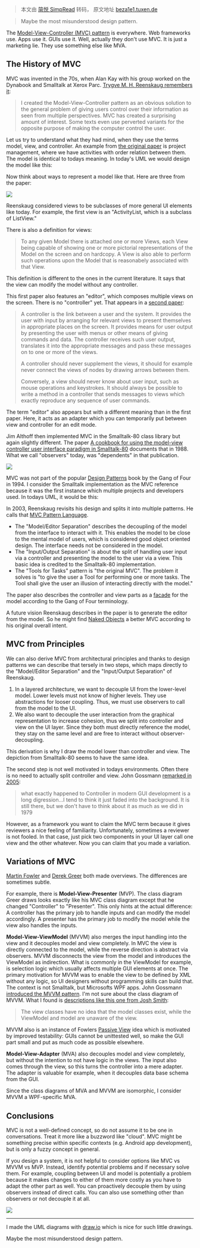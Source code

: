 > 本文由 [简悦 SimpRead](http://ksria.com/simpread/) 转码， 原文地址 [beza1e1.tuxen.de](http://beza1e1.tuxen.de/model_view_controller.html)

> Maybe the most misunderstood design pattern.

The [Model-View-Controller (MVC) pattern](https://en.wikipedia.org/wiki/Model%E2%80%93view%E2%80%93controller) is everywhere. Web frameworks use. Apps use it. GUIs use it. Well, actually they don't use MVC. It is just a marketing lie. They use something else like MVA.

The History of MVC
------------------

MVC was invented in the 70s, when Alan Kay with his group worked on the Dynabook and Smalltalk at Xerox Parc. [Trygve M. H. Reenskaug remembers it](http://heim.ifi.uio.no/~trygver/themes/mvc/mvc-index.html):

> I created the Model-View-Controller pattern as an obvious solution to the general problem of giving users control over their information as seen from multiple perspectives. MVC has created a surprising amount of interest. Some texts even use perverted variants for the opposite purpose of making the computer control the user.

Let us try to understand what they had mind, when they use the terms model, view, and controller. An example from [the original paper](http://heim.ifi.uio.no/~trygver/1979/mvc-1/1979-05-MVC.pdf) is project management, where we have activities with order relation between them. The model is identical to todays meaning. In today's UML we would design the model like this:

Now think about ways to represent a model like that. Here are three from the paper:

![](http://beza1e1.tuxen.de/img/three_views.png)

Reenskaug considered views to be subclasses of more general UI elements like today. For example, the first view is an "ActivityList, which is a subclass of ListView."

There is also a definition for views:

> To any given Model there is attached one or more Views, each View being capable of showing one or more pictorial representations of the Model on the screen and on hardcopy. A View is also able to perform such operations upon the Model that is reasonabely associated with that View.

This definition is different to the ones in the current literature. It says that the view can modify the model without any controller.

This first paper also features an "editor", which composes multiple views on the screen. There is no "controller" yet. That appears in a [second paper](http://heim.ifi.uio.no/~trygver/1979/mvc-2/1979-12-MVC.pdf):

> A controller is the link between a user and the system. It provides the user with input by arranging for relevant views to present themselves in appropriate places on the screen. It provides means for user output by presenting the user with menus or other means of giving commands and data. The controller receives such user output, translates it into the appropriate messages and pass these messages on to one or more of the views.
> 
> A controller should never supplement the views, it should for example never connect the views of nodes by drawing arrows between them.
> 
> Conversely, a view should never know about user input, such as mouse operations and keystrokes. It should always be possible to write a method in a controller that sends messages to views which exactly reproduce any sequence of user commands.

The term "editor" also appears but with a different meaning than in the first paper. Here, it acts as an adapter which you can temporarily put between view and controller for an edit mode.

Jim Althoff then implemented MVC in the Smalltalk-80 class library but again slightly different. The paper [A cookbook for using the model-view controller user interface paradigm in Smalltalk-80](http://dl.acm.org/citation.cfm?id=50757.50759) documents that in 1988. What we call "observers" today, was "dependents" in that publication.

![](http://beza1e1.tuxen.de/img/mvc_smalltalk.png)

MVC was not part of the popular [Design Patterns](https://en.wikipedia.org/wiki/Design_Patterns) book by the Gang of Four in 1994. I consider the Smalltalk implementation as the MVC reference because it was the first instance which multiple projects and developers used. In todays UML, it would be this:

In 2003, Reenskaug revisits his design and splits it into multiple patterns. He calls that [MVC Pattern Language](http://heim.ifi.uio.no/~trygver/2003/javazone-jaoo/MVC_pattern.pdf).

*   The "Model/Editor Separation" describes the decoupling of the model from the interface to interact with it. This enables the model to be close to the mental model of users, which is considered good object oriented design. The interface needs not be considered in the model.
*   The "Input/Output Separation" is about the split of handling user input via a controller and presenting the model to the user via a view. This basic idea is credited to the Smalltalk-80 implementation.
*   The "Tools for Tasks" pattern is "the original MVC". The problem it solves is "to give the user a Tool for performing one or more tasks. The Tool shall give the user an illusion of interacting directly with the model."

The paper also describes the controller and view parts as a [facade](https://en.wikipedia.org/wiki/Facade_pattern) for the model according to the Gang of Four terminology.

A future vision Reenskaug describes in the paper is to generate the editor from the model. So he might find [Naked Objects](https://en.wikipedia.org/wiki/Naked_objects) a better MVC according to his original overall intent.

MVC from Principles
-------------------

We can also derive MVC from architectural principles and thanks to design patterns we can describe that tersely in two steps, which maps directly to the "Model/Editor Separation" and the "Input/Output Separation" of Reenskaug.

1.  In a layered architecture, we want to decouple UI from the lower-level model. Lower levels must not know of higher levels. They use abstractions for looser coupling. Thus, we must use observers to call from the model to the UI.
2.  We also want to decouple the user interaction from the graphical representation to increase cohesion, thus we split into controller and view on the UI layer. Since they both must directly reference the model, they stay on the same level and are free to interact without observer-decoupling.

This derivation is why I draw the model lower than controller and view. The depiction from Smalltalk-80 seems to have the same idea.

The second step is not well motivated in todays environments. Often there is no need to actually split controller and view. John Gossmann [remarked in 2005](https://blogs.msdn.microsoft.com/johngossman/2005/10/08/introduction-to-modelviewviewmodel-pattern-for-building-wpf-apps/):

> what exactly happened to Controller in modern GUI development is a long digression...I tend to think it just faded into the background. It is still there, but we don't have to think about it as much as we did in 1979

However, as a framework you want to claim the MVC term because it gives reviewers a nice feeling of familiarity. Unfortunately, sometimes a reviewer is not fooled. In that case, just pick two components in your UI layer call one view and the other whatever. Now you can claim that you made a variation.

Variations of MVC
-----------------

[Martin Fowler](https://www.martinfowler.com/eaaDev/uiArchs.html) and [Derek Greer](http://aspiringcraftsman.com/2007/08/25/interactive-application-architecture/) both made overviews. The differences are sometimes subtle.

For example, there is **Model-View-Presenter** (MVP). The class diagram Greer draws looks exactly like his MVC class diagram except that he changed "Controller" to "Presenter". This only hints at the actual difference: A controller has the primary job to handle inputs and can modify the model accordingly. A presenter has the primary job to modify the model while the view also handles the inputs.

**Model-View-ViewModel** (MVVM) also merges the input handling into the view and it decouples model and view completely. In MVC the view is directly connected to the model, while the reverse direction is abstract via observers. MVVM disconnects the view from the model and introduces the ViewModel as indirection. What is commonly in the ViewModel for example, is selection logic which usually affects multiple GUI elements at once. The primary motivation for MVVM was to enable the view to be defined by XML without any logic, so UI designers without programming skills can build that. The context is not Smalltalk, but Microsofts WPF apps. John Gossmann [introduced the MVVM pattern](https://blogs.msdn.microsoft.com/johngossman/2005/10/08/introduction-to-modelviewviewmodel-pattern-for-building-wpf-apps/). I'm not sure about the class diagram of MVVM. What I found is [descriptions like this one from Josh Smith](https://msdn.microsoft.com/en-us/magazine/dd419663.aspx):

> The view classes have no idea that the model classes exist, while the ViewModel and model are unaware of the view.

MVVM also is an instance of Fowlers [Passive View](https://www.martinfowler.com/eaaDev/PassiveScreen.html) idea which is motivated by improved testability: GUIs cannot be unittested well, so make the GUI part small and put as much code as possible elsewhere.

**Model-View-Adapter** (MVA) also decouples model and view completely, but without the intention to not have logic in the views. The input also comes through the view, so this turns the controller into a mere adapter. The adapter is valuable for example, when it decouples data base schema from the GUI.

Since the class diagrams of MVA and MVVM are isomorphic, I consider MVVM a WPF-specific MVA.

Conclusions
-----------

MVC is not a well-defined concept, so do not assume it to be one in conversations. Treat it more like a buzzword like "cloud". MVC might be something precise within specific contexts (e.g. Android app development), but is only a fuzzy concept in general.

If you design a system, it is not helpful to consider options like MVC vs MVVM vs MVP. Instead, identify potential problems and if necessary solve them. For example, coupling between UI and model is potentially a problem because it makes changes to either of them more costly as you have to adapt the other part as well. You can proactively decouple them by using observers instead of direct calls. You can also use something other than observers or not decouple it at all.

![](http://beza1e1.tuxen.de/img/mvc_again.jpg)

* * *

I made the UML diagrams with [draw.io](https://www.draw.io/) which is nice for such little drawings.

Maybe the most misunderstood design pattern.